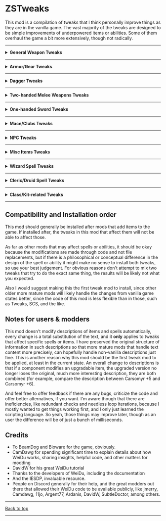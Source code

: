 # ZSTweaks

This mod is a compilation of tweaks that I think personally improve things as they are in the vanilla game. The vast majority of the tweaks are designed to be simple improvements of underpowered items or abilities. Some of them overhaul the game a bit more extensively, though not radically.

---
<details>

<summary><b>General Weapon Tweaks</b></summary>

This section includes non-specific improvements to groups of weapons. It does not update descriptions.

**Component 120:** Make conjured magical weapons add extra attacks (Flame Blade, Ghost Blade, Black Blade of Disaster...)

The problem with these spells is that they promise power, but your little sickly wizard is not a very good fighter at all. I think this promise should be more serious, and therefore, by default, all these weapons grant 2 APR by default.

**Component 1120:** Make some weapon categories incur in backstab penalties for balance

This reduces the backstab multiplier of some weapons who realistically would not be great for backstabs, which also includes pretty broken weapons when used for backstabs, such as the Staff of Ram.

- No penalty: Piercing swords, Ninja-tos, Clubs, and Daggers.
- -1 penalty: Long swords, Scimitars, Katanas.
- -2 penalty: Staves

**Component 1121:** Make Flails and Morningstars always inflict a small amount of piercing damage

Both types of weapon have piercing parts, that's why. The amount of piercing is very small and depends on enchantment level:

- +0, +1 -> 1 point of piercing damage
- 2+, +3 -> 2 points of piercing damage
- +4, +5 -> 3 points of piercing damage
- +6 -> 4 points of piercing damage

**Component 1150:** Make spears do a baseline damage of 1d8, not 1d6

1d6 is a little low for spears in my opinion and it fills the imaginary "gap" of two-handed weapons with damage between staves and two-handed swords and halberds.

**Component 1160:** Make warhammers do a baseline damage 1d5+1, not 1d4+1 (except hammers outside that range)

1d4+1 always felt a little too small and narrow for hammers. This doesn't affect special hammers that have double the damage potential such as Crom Faeyr. It also includes Voidhammer +3, which only inflicts magic damage.

**Component 1350:** Make Wakizashis and Ninja-Tos deal 2d4 instead of 1d8 and have a speed factor of 3

This mostly exists to create a differentiating factor in terms of damage from long swords. I think the inclination is clearly towards "Kara-Turan/eastern blades are higher quality".

Additionally this will make ninja-tos have a speed factor of 3 by default, like short swords and wakizashis, since they are technically short swords.

**Component 1351:** Make Wakizashis a piercing/slashing weapon

This makes wakizashis hit as a slashing weapon if the circumstances favor it. IRL it is really a slashing sword anyway, but I want to preserve the original damage type (which is better than slashing in most situations, especially against enemies that use wearable armor).

**Component 1360:** Make Light Crossbows get 1.5 APR

Just a small bonus to make it more interesting and different compared to heavy crossbows. It's not too far-fetched anyway to think smallers crossbows can be reloaded faster. This will affect crossbows that have an APR bonus already, i.e. 1/2 APR will be added.

**Component 1370:** Make Katanas deal 2d5 instead of 1d10

This mostly exists to create a differentiating factor in terms of damage from long swords. I think the inclination is clearly towards "Kara-Turan/eastern blades are higher quality".

**Component 1400:** Make Bastard Swords deal 1d8+1 by default

I never liked that bastards swords were "between long swords and two-handed swords" but there was no max damage difference between long swords and bastard swords. So now they're damage-wise actually between both.

**Component 1430:** Make Two-handed swords deal 1d9+1 by default, and 2d6 where it applies

This mostly exists for consistency with the bastard sword, such that the minimum damage is equal to it. Two-handed swords that have a 1d12 base damage will instead get 2d6.

**Component 1440:** Make daggers have general extra features to compensate the low damage

There's generally very little reason to use a dagger, because:
- All other melee weapons cause more damage
- Your other weapons will never be stolen
- Using the dagger has no benefits of any sort for being a small weapon.
- The only saving grace they might have is that a few of them have a semi-interesting special effect which likely gets deprecated later.

This is a small change to make daggers slightly more appealing on a general level. They will all have an implied:

- +1 THAC0 bonus
- Speed factor of 0
- +5% Critical chance
- Overwhelming criticals: critical hits do moderately additional damage additively in a second tick of damage.
  - The formula for critical damage added (additively) is: (**MaxWpnDmg** - 1) **+**  2 dice of **MaxWpnDmg**:
  - Dagger **+0** -> 3 + 2d4, i.e. 5-11 dmg
  - Dagger **+1** -> 4 + 2d5, i.e. 6-14 dmg
  - Dagger **+2** -> 5 + 2d6, i.e. 7-17 dmg
  - Dagger **+3** -> 6 + 2d7, i.e. 8-20 dmg
  - Dagger **+4** -> 7 + 2d8, i.e. 9-23 dmg
  - Dagger **+5** -> 8 + 2d9, i.e. 10-26 dmg
  - Dagger **+6** -> 9 + 2d10, i.e. 11-29 dmg

All these bonuses are additive. Note that this component will not update the descriptions of each dagger to reflect this change. Sorry, but I don't know how to code that in WeiDu just yet.

**Component 1450:** Make some rogue weapons have the chance of doing more damage if wielded by pure thieves (Finesse)

This component is an attempt at making pure Thieves more effective with a portion of thief-usable weapons without relying on stats, APR or proficiency points.

Essentially, when wielding a weapon they can use what I call "finesse", which is a concept that I borrowed from NWN, they can deal extra damage per attack randomly (additively), based on the base attack damage of the weapon used (vanilla values). This includes bows, crossbows, clubs, daggers, long swords, scimitars, wakizashis, ninja-tos, katanas, and short swords. It's hacky, as most things not quite supported by the game, but it works. To be more specific:

- **Scimitars, long swords, quarterstaves**: 10% chance per hit to inflict 1d8/6+bonus of slashing/crushing damage.
- **Katanas**: 15% chance per hit to inflict 1d10+bonus of slashing damage.
- **Ninja-tos and wakizashis**: 25% chance per hit to inflict 1d8+bonus of slashing/piercing damage.
- **Short Sword and clubs**: 35% chance per hit to inflict 1d6+bonus of piercing/crushing damage.
- **Bows, slings**: 45% chance per hit to inflict 1d6 and 1d4+bonus missile damage respectively.
- **Darts, Daggers, Crossbows**: 60% chance per hit to inflict 1d3+bonus, 1d4+bonus and 1d8, respectively, of piercing/missible damage.

Note that this component does not account (automatically) for special weaponry which may use a different kind of damage-dealing effect than normal. For example, Voidsword +3 in SoD causes only magic damage and is not part of the damage of the weapon as such, but exists as a separate effect. These have to be added manually (in that example, the extra damage would occur in the same way as the others, but only as magic damage, which is intended). Currently, the following thief-usable items are accounted for:

- Voidsword, Void-arrows, Void-bullets (SoD)
- Fierce Swirl +2 (Lava's Shades of the Sword Coast)
- 1d2 Arrows of Antimagic will be skipped (SoD)
- Broken Spirit Arrow +1 will be skipped(The Calling)


**Component 1530:** Moderate the inexplicably double damage magical throwing daggers do, to not make them the obvious choice all the time to maximize damage

This reduces the number of dice thrown of DAGG11 and DAGG12 to 1 so they are not the only good choice for daggers to maximize damage. And for consistency. Generally speaking I dislike a lot this sort of unbalanced design. DAGG11 specifically, already comformed to this rule in BGEE.

</details>

---

<details>

<summary><b>Armor/Gear Tweaks</b></summary>

This section includes specific armor tweaks, and it updates descriptions accordingly in a destructive way.

**Component 1170:** Make Shadow Dragon Scale behave less like a Black Dragon Scale

It seems like a mistake to me that this armor, made from a creature from the plane of Shadow that doesn't even use acid as a breath weapon grant you acid resistance. Instead of acid resistance, it offers:

- Negative Plane Protection
- Nondetection
- Save vs. Illusion spells +4 bonus
- The usual AC bonuses.

**Component 1171:** Make Silver Dragon Scale also grant 40% cold resistance as you would expect

Silver Dragons wield and are resistant to cold, same as White Dragons. It should grant cold resistance, much like the Fire Dragon Plate does fire.

**Component 1172:** Make Rings of Elemental control more likely to charm the elementals and add missing resistances

This improves the power of the charm by making the save against it -2, instead of +2.

**Component 1173:** Make Ring of Gaxx's improved haste last 2 full rounds, and not 10 seconds

It's pretty strange to limit it to 10 seconds. It's 2 full rounds now.

**Component 1174:** Make Heartwood Ring add 1 spell slot per level, as well as 1 HP/round regen

This makes this ring significantly more useful for an Archdruid, adding 1 extra spell slot of every level, and a slow regeneration effect as the nigh-timeless druidic legend you are.

**Component 1180:** Make Ring of Danger sense protect against backstabs

Self explanatory and ever useful, for any class. Anti-chunking for mages.

**Component 1316:** Make Mercykiller Ring more useful for rogues that like killing

This makes the ring also add a +1 damage bonus, +1 THAC0 bonus, and +5% critical hit chances with all weapons, along with the other bonuses, but only to pure, single-classed Thieves (for balance and to encourage commitment). The ring can also be equipped by rangers, but only the vanilla benefits will apply.

**Component 1317:** Make the basic robes and Archmage robes slightly more remarkable

I do not like that most robes, except the most powerful ones are largely unremarkable. This is the list of changes:

- **Knave's Robe**
  - +2 AC against Slashing and Piercing (was +1 against Piercing)
  - Save vs. Death +1 (vanilla) and Save vs. Breath +1 (new)
  - +50% Poison damage resistance
  - 5% universal Thief skill boost (you're a knave!)
- **Traveler's Robe**
  - +3 AC against missile (was was +1)
  - +15% Missile resistance
  - Save vs. Wand +1 and Save vs. Spell +1 (was Save vs. Breath +1)
  - Movement speed increases by a factor of 4 (you're a traveler, moving from town to town!)
- **Adventurer's Robe**
  - 1 universal AC bonus (the bonus to crushing seems a little weird)
  - Save vs. Petrification +1 (vanilla) and Save vs. Spell +1 (new)
  - +20% Magic damage resistance
  - +10% Elemental damage resistance
- **Elemental resistance robes**: resistance increased to 40%, adds 7% damage bonus in the relevant element and +1 save vs. evocation spells. This also increases the damage resistance of Robe of Red Flames to 50%, and adds the evocation bonus, for consistency (it's a straight upgrade from the Robe of Fire Resistance).
- **Archmage Robes**
  - AC set to 5 (vanilla), and it improves AC by 1 (new)
  - Magic resistance improved by 10%, not 5%
  - Magic damage resistance improved by 25%
  - Casting speed improved by 1
  - Saving throws bonus against Spell at +2, +1 for the rest

**Component 1560:** Make Belt of Skillful Blade also increase piercing damage by 10%

This makes the belt include piercing damage, such that it affect things like daggers, short swords and wakizashis.

**Component 1561:** Make Cloak of the Stars create 30 darts, instead of six

6 darts is really unremarkable for a once-per-day effect. 30 is far more interesting. Perhaps you don't need to sell it immediately anymore!

**Component 1570:** Make Eyes of the Beholder's skills mirror the power of the spells they're based on

This improves the component slightly such that the Domination power is as powerful as the Domination spell, i.e. -2 penalty to Save vs. Spell, and the Paralyze spell is as powerful as Hold Person, i.e. -1 penalty to Save vs. Spell.

**Component 1610:** Make Robe of Invocation also improve all elemental damage by 5% and add a +2 bonus against Invocation

This makes this robe improve Invocation wizards in more ways, similarly to my tweaks to elemental robes, but with milder damage bonuses, since it's a more universal bonus:

- 5% elemental damage bonus
- +2 save vs. Invocation

**Component 1620:** Make Vicross' Thayan Circlet apply Improved Shield of Chaos instead of just Shield of Chaos

This makes the circlet a bit more valuable by making it more effective in controlling Wild Surges. It's a little underwhelming to just have the same bonus as the robe of Hayes.

**Component 1650:** Make mage robes without cloak (like Robe of Vecna) take on the appearance of a robe with cloak

Purely cosmetic tweak. I've never liked the look of robes without cloaks or without hoods.

**Component 1651:** Make Studded Leather of Thorns add some piercing damage too

I mean, they're THORNS; the only difference is that they're FIERY. Instead of only inflicting 1d4 fire damage, they inflict also 1d4 piercing damage, making it an overall more useful defensive armor.

**Component 1652:** Make Grandmaster's Armor's movement bonus not affected by Free Action

This component makes the doubled movement of this armor not be affected by Free Action at all, which to me seems much more fitting, since it's the main (and only) feature of this armor. Ahhh, Free Action, the constant thorn in our sides.

**Componen 1653:** Make Thieves' Hood protect against critical hits and slightly more advantageous for single-classed thieves: +1 THAC0 and Damage

This improves this item in the following ways:

- Both upgraded and non-upgraded version protect now against critical hits, essentially giving Thieves a vanilla item that protects them too against critical hits.
- Single-classed thieves gain +1 THAC0 and Damage (for balance, and to promote specialization)

**Component 1654:** Make Star-Strewn Boots slightly better and favor Inquisitors too (SoD)

This makes these boots improve Magic Resistance by 10% for everyone (from 7%) and Inquisitors and Wizard Slayers by 18%. Inquisitors are added because they fall fairly well in the anti-wizard theme.

**Component 1655:** Make Crown of Lies more consequential when used

-30 lore is generally not very important, since it's not used for any game interaction, just for identifying objects, which is ordinarily a mundane and inconsequential task. Therefore now it reduces lore by -15 BUT it also decreases Wisdom by 2, which would affect Cleric/Mages more, since they rely on Wisdom for spell slots in vanilla.

**Component 1656:** Make Helmet of Dumathoin very slightly more powerful

This improves the damage resistance it grants to 5%. The reason for this lies in the fact that the game only uses integers for most calculations, including damage. This means that the vanilla 3% damage reduction, for classes that have no other sources to reduce damage, would have to be hit with a physical attack of at least 34 damage to reduce the damage by 1, which is the minimum amount, which oftentimes means you're dealing with an enemy that is about to chunk/delete you anyway.

5% would reduce the threshold before the reduction to 20 points of received damage. It's still mild and shouldn't unbalance anything. For Barbarians, Cleric, Paladins, and Dwarven defenders, it will provide a juicier bonus, since they all have ways to add physical damage reduction.

**Component 1657:** Make The Visage add the capacity to cast Aura of Despair once per day and improve powers slightly

This improves this mask's powers in the following ways:

- Breathe Acid now causes 8d6 acid damage, not 6d6
- May cast also Aura of Despair as a blackguard of the same level once per day, which is fitting considering the description itself talks about how looking into the mask causes feelings of dread.

**Component 1658:** Make Dragon Helm add protection against acid too, as well as +2 saves against Breath

Self explanatory. As for the reasoning, because it felt odd leaving acid breath out of it. Saves vs. Breath, because well, dragon breath.

It also tweaks the description slightly, because oddly enough it talks about having red, white and green scales. I was expecting red, white, and **blue**, since blue dragons are the ones who produce electricity, and green dragons exhale poisonous gas. Now it mentions having red, white, black (dragons with acid breath), and blue scales.

**Component 1659:** Make Helm of the Rock a bit more protective and commanding

This makes both versions of the helm a truly universal non-physical damage protector by adding a 25% resistance to magic damage.
Additionally, the upgraded version gets the following:

- +7% physical damage reduction
- +1 Charisma
- Aura of Command is no longer single-target, it spreads upon impact, similarly to Hold Person, but in a bigger area.

</details>

---

<details>

<summary><b>Dagger Tweaks</b></summary>

**Component 1000:** Make throwing poisoned daggers slightly more likely to poison enemies

This component makes these items get a -2 penalty to Save vs. Death which makes them more useful, and compensates for their rarity.

**Component 1130:** Make Bone Blade dagger more special and not just a plain +4 dagger

Plain enchanted weapons are boring, and the higher the enchantment level, the more egregious that is, as far as I'm concerned.

Instead of simply giving the usual +4 weapon bonuses:

- Being made partially from the tooth of a black dragon, it causes an extra 1d4 acid damage on hit and increases Acid Resistance by 40%.
- Being tempered in the blood of the duergar smith, every hit causes +5 extra damage against all elves, including drow, and the inhabitants native to the Underdark: beholders, mind flayers, kuo-toa, hook horrors, duergar, driders and umberhulks.

**Component 1140:** Make Dagger of the Star slightly more powerful.

- Dagger of the Star +4 becomes +5, and the chance of invisibility increases to 10%.
- Dagger of the Star +5 becomes one of the few privileged +6 weapons.
- Star Bolt: Increased the chance to trigger elemental effects to 15%, the difference being, you have equal chances of triggering fire damage, electrical damage, or both.  (5% times 3)

**Component 1490:** Make Neb's Nasty Cutter have an unlimited amount of poison

The dagger will always cause 20 poison damage over 10 seconds if a Save vs. Death is failed, and never deplete.

**Component 1630:** Make The Jade's Fang slightly more powerful and improve the lifesteal effect

This component improves the dagger such that the lifesteal component is potentially better, which is identical to component 1470. Additionally, there is a 15% chance the stun happens as well, but only if a Save vs. Spell is failed. All the effects now bypass Magic Resistance, like the Stupifier in BGEE and Adjatha the Drinker (which is probably an oversight in this case).

**Component 1660:** Make Heart of the Golem +2 get a couple more magic-based features, inspired by the description

This makes the dagger, which is made from arcane metals from a golem, imbued with something more magically golem-like:

- Improves Magic Resistance by 10% when held
- 50% chance of inflicting 1d4 magic damage, no save

**Component 1670:** Make Werebane +1 a bit more effective towards Lycanthropes

Werebane's description is a little misleading. It doesn't cause +4 damage against Lycanthropes. The 1d4+1 base damage of the weapon doesn't become 1d4+5. This type of confusing description is common to all weapons that do extra damage to specific creatures. Instead, it causes 1d4+1 and if the target is a Lycanthrope, another tick of 3 piercing damage is inflicted. This improves this extra additive tick of damage so it inflicts 6 instead.

**Component 1680:** Make Stiletto of Demarchess +2 very slightly more powerful and bleed every hit

This component makes the weapon try to stun the victim with a probability of 25% instead of 20%. Inspired by the sadistic story behind the weapon, it also causes bleeding every hit, similar to Gnasher, inflicting 2 extra piercing damage, as well as 2 more per round for 3 rounds.

**Component 1681:** Make Elements' Fury +2 slightly more powerful

This component makes this dagger a bit more powerful in the following ways:

- Damage dice number against elementals improved by 1: 2d4
- Elemental resistance improved by 10% while holding it.
- Random elemental damage improved to 2

**Component 1682:** Make Acid-Etched Dagger +2 generally more powerful and act as +3

This component makes this weapon one of the few +3 weapons in the expansion, acting in every way as a +3 weapon, as well as:

- Hits with dagger also deal 1d3 acid damage (improved from 1).
- 20% chance of causing 1d3 acid damage per round for 3 rounds (improved from 1, 15% chance), as well as adding an AC penalty of 2 for 3 rounds

</details>

---

<details>

<summary><b>Two-handed Melee Weapons Tweaks</b></summary>

**Component 1200:** Make Ixil's Spike allow Haste and Improved Haste

I think everyone agrees that this type of restriction makes the weapons immediately less appealing.

**Component 1201:** Make Lilarcor +3 have a chance of causing confusion on hit

It seems appropriate that the talking sword containing the blood-lusting, raving, screaming, lunatic can cause confusion on hit. Now it has a 25% chance that the victim is confused for 1 round if Save vs. Spell is failed.

**Component 1202:** Make Warblade +4 slightly more unique, and more potent when wielded by barbarians

Since this was blessed by northern barbarian gods, the sword now causes 1d4 cold damage on contact, but makes the sword damage actually 1d12+2 (keep reading, don't worry). Additionally, barbarians wielding this sword will receive a 5% physical resistance and the sword's bonus damage is increased by 3 (1d12+5). Lastly, it will be renamed to "Barbarian Warblade +4", just because.

**Component 1280:** Make Carsomyr affect any kind of evil and not just Chaotic Evil

Self explanatory. Not that it needs to be more powerful, but it feels wrong to not be especially effective against non-chaotic evil (but yes, I understand it's because it's the opposite of a paladin's alignment).

**Component 1290:** Make Carsomyr's Dispel Magic force a Saving throw vs Spell

The dispel on hit thing is pretty cheesy so, yeah. That. No penalty with +5, -2 with +6 version

**Component 1300:** Make Silver Sword act as a +4 weapon to determine what it can hit to extend usability

The vorpal quality is very powerful, but it would be nice if the sword could work for more powerful enemies.

**Component 1318:** Make Flame of the North +2 affect all evil, not just chaotic evil

Self explanatory

**Comoponent 1322:** Make Flame of the North inflict +2 fire damage against trolls

The backstory of the sword heavily implies it was involved in the slaughter of many trolls. Therefore, the sword can completely destroy trolls on hit by causing +2 fire damage on hit to trolls only.

**Component 1390:** Make Staff of the Magi force a saving throw to dispel effects on hits

The dispel on hit thing is pretty cheesy so, yeah. That. Save vs. Spell at -2

**Component 1410:** Make Ir'revrykal Dispel Magic effect not depend on probabilities, but allow a saving throw.

This essentially is the same tweak to Carsomyr, except the chance of dispelling is also 100%. The saving throw vs spell has no penalty.

**Component 1420:** Make Ir'revrykal base damage equal to Carsomyr

This makes the weapon have 1d12 base damage much like Carsomyr, tightening the resemblance between both swords.

**Component 1460:** Make Spear of Withering able to poison on contact if save is failed

I feel like this spear should be more withery, especially considering it's a +4 weapon! This makes the spear able to inflict 12 extra poison over one round if a Save vs. Death at -2 is failed.

**Component 1540:** Make Wave +4 slightly more powerful

This component improves Wave +4 by making it always deal 3 points of cold damage per hit. Giants take 9 cold damage instead, since it was made to fight fire giants. This may make it a fine choice for a weapon for a big portion of ToB.

**Component 1590:** Make Blackmist more powerfully blinding and make you immune to blindness

This makes Blackmist's blindness power be more likely to be effective, by adding a -2 Save penalty. Additionally, you're immune to blindness while wielding it.

**Component 1591:** Make Soul Reaver slightly more balanced

Soul Reaver is fairly unbalanced, particularly because it reduces THAC0 by 2 cumulatively for 2 full minutes and it's fairly easy to make any enemy to not be able to hit anything at all. This tweak reduces this duration to 5 rounds, and requires a Save vs. Spell at -4 to resist.

**Component 1592:** Make Soul Reaver deal 1d12 damage

The sword looks like it's fairly massive. You may disagree, but that's how it comes across to me. So this will match the dice size of other blades like Carsomyr and Warblade: 1d12 (or 2d6 if the two-handed general tweak was installed).

**Component 1593:** Make Sword of Ruin +2 slightly more powerful

This makes the extra critical damage of the weapon a bit more substantial, 2d5+2 (from 2d4).

**Component 1594:** Make Cleric's staff more unique and actually benefit clerics

I don't like that it's "just" casually called "cleric's" staff. Therefore, it gains a few perks:

- 1 AC
- +1 spell slot of level 3, 4, and 5 (clerics only)
- +1 turn undead and casting level (clerics only)
- May cast Mass Cure (at minimum level, 1d8+9 healing) twice per day

</details>

---

<details>

<summary><b>One-handed Sword Tweaks</b></summary>

**Component 1125:** Make Ninjato of the Scarlet Brothehood +3 available for other classes and alignments

This makes this sword usable by non-monks of any alignment. Monks are not really implemented to take too much advantage of weapons anyway (in vanilla game).

**Component 1126:** Make Blackrazor able to hit targets immune to +3

This allows this sword to be usable in more cases. Since it's extremely powerful, no other changes are added.

**Component 1127:** Make Peridan more powerful against dragons and less misleading in the description

The description of Peridan is slightly misleading because it states that it does "double damage to dragons". You may think that every time you do damage to a dragon with it, you deal the same damage again, or perhaps you think the damage value of every attack is always double of what it would be against other enemies. Uhh, not quite.

In reality, the sword deals 1d8+2 against enemies, and 1d8+2 again in a second tick of damage if the enemy is a dragon. So now the description is a bit more explicit about what it does and:

- Regeneration improved to 1 HP per 3 rounds
- Adds 15% resistance to all elements (i.e. the damage type of most dragons)
- THAC0 against dragons is now +6, +2 for others
- +2 AC and saving throws against Dragons (essentially like a "Protection from Dragons" spell)
- Extra damage to dragons: every hit causes additionally 2d8+2 (bear in mind this is not affected by Strength or any other damage modifiers except any effect that increases slashing damage universally)
- Detect Invisibility can be cast three times, not once per day

**Component 1210:** Make The Equalizer slightly more powerful

Honestly, it kinda feels like it's immediately not useful by the time you get it. The description is also slightly misleading because it looks like it will deal, for example, 1d8+6 against some alignments, in the same way that a Longsword +6 would, but it's not like that. It actually just inflicts 1d8 (like a normal non-magical sword) and then additively includes the damage which is generally much less powerful. Therefore:

- The sword now has an enchantment of 5 for the purposes of what it can hit.
- The sword acts as a 1d8+3 in all respects as baseline.

The rest functions exactly the same: no bonus against True Neutral, +1 THAC0 +2 damage against LN/CN, +2 THAC0 +4 damage against NG/NE, and +3 THAC0 +6 damage against LG/CG/LE/CE.

**Component 1220:** Make Ras, the Dancing Blade last for 1 turn, instead of 4 rounds

This makes it useful for far longer, and more like Sword of Mordenkainen.

**Component 1230:** Make Short Sword of Mask +5 slightly more powerful

Makes the chance-based Level drain take 2 levels instead of just one and the Entangle effect 5% more likely to trigger (20%).

**Component 1240:** Make Purifier's damage bonus affect all evil, not just Chaotic Evil

Just as the title says. It's kinda funny considering the description of the weapon mentions Pit Fiends, which are Lawful Evil.

**Component 1241:** Make Purifier's Dispel Magic level 30, like Staff of the Magi and Carsomyr

This makes the dispel magic effect equal to those in the Staff of the Magi and Carsomyr.

**Component 1250:** Make Yamato's passive abilities more substantial

The effect is pretty underwhelming for a +4 weapon. Since it's advertised as a defender weapon, the following is added:

AC bonus improved to 3 (instead of 1) plus 1 against slashing, piercing, and missile weapons. 5% universal damage resistance & magic resistance.

**Component 1260:** Make Usuno's Blade slightly more electrically powerful

The effect is pretty underwhelming for a +4 weapon. Now:

- Chance of doing 2d10 electrical damage increased to 15%, and is now 5d4+1, with a Save vs. Spell at -2 for half.
- Every hit does 1d3 electrical damage with no save.
- Increases electrical damage resistance by 40%

**Component 1270:** Make Spectral Brand last for 1 turn, instead of 4 rounds

This makes it useful for far longer, and more like Sword of Mordenkainen.

**Component 1315:** Make Dak'kon's Zerth Blade behave as a +3 weapon

This makes the katana +3, for consistency with the power level of other WA-weapons.

**Component 1319:** Make Holy Sword of Tyr +3 affect all evil, not just chaotic evil

Self explanatory. I also removed the weird preamble that includes the first sentence of the general description of long swords. Seems lazy, and perhaps a mistake.

**Component 1341:** Make Hindo's Doom a +4 and +5 weapon

This simply allows the game to grant you a +4 and +5 katana, essentially. This is okay, because you get this in ToB, and that enchantment level is fine then.

**Component 1470:** Make Adjatha the Drinker thirstier

This component will make the healing per it based on probabilities, such that there is a 50% change it will heal by 1, 20% it will heal by 2, 15% it heals by 3, 10% it heals by 4, and 5% it heals by 5.

**Component 1550** Make Drizzt's weapons slightly more worth stealing in BG2

By the time you get this weapon in BG2, it's generally underwhelming and you have better weapons already. This improves his weapon in a few ways, trying to not to stray too much from the lore:

- Both: act as a +5 weapon for the purposes of what they can hit and in terms of THAC0
- Icingdeath: it's a "frost" weapon, and as such, it also inflicts 1d3 cold damage per hit, +5 against creatures immune to fire (fire elementals, fire salamanders, fire giants...). It's also considered a silver weapon.
- Twinkle: it has a defensive theme, therefore: added +2 AC bonus against slashing, piercing and missile, +1 Save vs. Spell, +8% physical damage resistance

**Component 1580:** Make Hawksight +2 improve your senses, reflexes, and accuracy more keenly

This component takes the description more seriously, and hence, other than giving +1 Dexterity it also:

- Has +4 THAC0 bonus instead of +2
- Universal +1 Saving Throw bonus
- +1/2 APR

**Component 1581:** Make Hawksight's description unique and add a minor power to it

This component requires the previous one, and it adds a description worth-reading (YMMV). I really dislike items with unique names, but with no interesting description or brief backstory. It seems lazy and uninteresting to add a named item without any background. Additionally, it adds a minor power to it, based on this brief backstory. See ZSTweaks/unique_descriptions.md for details.

**Component 1582:** Make Vexation +2 more powerful

I've always liked this sword conceptually and it's introduced into the game in a very cool way. This makes this short sword another +3 weapon, and additionally improved in the following ways:

- Critical hits inflict 2d4 extra piercing damage
- Bleeding per hit improved to 1d2 from 1

Note that this will make the encounter relatively more difficult, obviously. Protect your mages, Neera will likely be targeted. And promptly chunked.

</details>

---

<details>

<summary><b>Mace/Clubs Tweaks</b></summary>

**Component 1310:** Make Defender of Eastheaven damage reduction a little more moderate

The bonuses of this weapon are very significant, and an infamous toolset for powergaming, and no-reload runs. I reduced the resistances to 10%.

**Component 1311:** Make Krotan's Skullcrusher +2 slightly less generic

Yet another enchanted, unique weapon without any special trait of any kind. It now posesses the same bonus as Skullcrusher (in vanilla game), which is a +2 damage bonus to humanoids

**Component 1312:** Make Skullcrusher +3 slightly more crushy

This component improves the extra damage against humanoids to +4.

**Component 1313:** Make Gnasher +2 slightly more painful

This component makes the "pain" that the description talks about manifest as a non-stackable 2-round weakness: -2 AC, -2 THAC0, -2 Dmg

**Component 1314:** Make Jerrod's Mace +2 behave as a +3 weapon

This makes the mace +3 for consistency with the power level of other WA-weapons. It also improves the damage and thac0 bonuses against fiends by 1.

**Component 1320:** Make Flail of Ages + 5 allow Haste and Improved Haste

I think everyone agrees that this type of restriction makes the weapons immediately less appealing.

**Component 1321:** Make Bone Club +2, +3 against undead's effect reflect the description better and improve it slightly

This makes the club slightly more powerful (+3 in all respects), is more shamanic, and more damaging to undead: acts as +5 against them, with THAC0 bonus of +5 against undead, undead take +4 damage, and spectral undead take +8

---

## Ranged Weapon Tweaks

**Component 1010:** Make Asp's Nest darts much more likely to poison, to compensate for the rarity and cost

This makes those very expensive darts much more likely to affect characters, which is a fair compensation for their rarity and huge monetary cost: Save vs. Death at -4

**Component 1330:** Make Darkfire Bow slightly more remarkable

Makes the elemental resistances against fire and frost increase to 15%, 30% at +5. Additionally, the +4 version makes all arrows deal extra 1 cold and fire damage (2 at +5).

**Component 1340:** Make Taralash slightly more remarkable

The +5 version literally just increases the THAC0 bonus by 1. That's a bit too boring for a +5 weapon. I'm not saying these changes are much better -- but slighty better? Absolutely!

- Makes movement bonus increase to 5.
- Adds a damage bonus of 1 like a regular composite bow
- Animals and other kind of unintelligent beasts, magical or not, take +2 and +5 damage (+4 and +5 version respectively)

**Component 1342:** Make Protector of the Dryads deal +2 damage to orcs, ogres, bugbears, gnolls, and goblinoids

Inspired by the description, it deals +2 damage to orcs... as well as some groups of similar monsters that would band together to spread evil on the Sword Coast.

**Component 1343:** Make Mana bow more magical and more deadly against arcane casters

This follows the theme of the description, which is an anti-wizard theme, and thus the following changes were added:

- Magic damage resistance: 33% (from 20%)
- Magic Resistance: 5%
- Arrows force a Save vs. Spell at -2 or the target suffers 1d4+1 magic damage and get a 10% wizard casting failure for 4 rounds

</details>

---

<details>

<summary><b>NPC Tweaks</b></summary>

**Component 1380:** Make Chaos and Entropy grant 1/2 APR each and improve them slightly.

My first move whenever I used Haer'Dalis was to give him swords that granted him extra attacks. These are his personal swords, so it feels wrong to not use them. This makes it more appealing to use, now he will have 3 APR when dual wielding by default.

Additionally, it makes Entropy cause 6 poison damage, on a Save vs. Death at -1 instead of 3 with a save without penalties or bonuses, and it makes Chaos reduce the struck opponent's Save vs. Death by 1 for 2 rounds. They both gain a speed factor of 0 and can hit targets immune to +2 weapons, like balors.

**Component 1480:** Make Yoshimo's Katana slightly more unique and powerful

This components keeps to the idea that it is only lightly enchanted, but it also offers a few advantages to Yoshimo:
- Speed factor reduced to 1 from 3
- THAC0 bonus increased to 3.
- Sets proficiencies to katanas to 2, unless it's higher.
- +10% critical hit chance

**Component 1500:** Make Mazzy's weapons slightly more powerful

Come on, Arvoreen! Be more generous to your most faithful holy warrior.

- Bow of Arvoreen grants extra 1/2 APR to Mazzy, +3 THAC0, and +1 damage
- Sword of Arvoreen grants extra 1/2 APR to Mazzy, +4 THAC0, and becomes in most respects a +3 weapon, except it can hurt enemies immune to +3 weapons.

**Component 1510:** Make Delryn's family shield become a +2 shield

Just a simple buff to make the shield a good option for longer.

**Component 1520:** Make Hallowed Redeemer able to hit enemies immune to +2 weapons

This extends the usability of the weapon, despite the lower damage, if the constant shield the weapon grants is desired.

**Component 1640:** Make Abyssal Blades more powerful (Dorn's Quest)

This improves the blades such that they have an enchantment of 5, and thus their usability is extended until the end of game, if so desired.

Additionally, the versions that have one fiend in them deal +1 fire damage compared to baseline. The version that has two deals +2.

**Component 1641:** Make the item creation abilities of vanilla NPCs slightly better

This makes these skills generate more items. Jan Jansen will create 10 Bruiser Mates. Eldoth will create 15 poisoned arrows. Additionally, his poisoned arrows will deal 20 poison damage over 40 seconds, instead of 13, and Jan's bolts will deal 1d3+1 damage, instead of 1d2+1.

</details>

---

<details>

<summary><b>Misc Items Tweaks</b></summary>

**Component 1190:** Make Rod of Lordly Might usable by any class and more powerful

The rod is conceptually quite interesting, but generally underperforming.

- **Mace +2** is renamed to Mace of Lordly Might +3, becomes a +3 weapon, and the save against panic is now at +2, not +5, and the panic is now a 1-round Slow effect.
- **Flaming Long Sword +1** is renamed to Flaming Sword of Lordly Might +3, becomes a +3 weapon, causes 1d4 fire damage per hit, and the paralyze effect Save becomes +2 and not +5, but the Hold effect only lasts one round. Additionally, it makes it look like an actual flaming sword when held.
- **Spear +3** is renamed to Spear of Lordly Might +3, and it no longer has a Save vs. Spell bonus of +6 to cause 2d4 magic damage, now it has no bonus or penalty and causes 3d4 magic damage when save is failed.

**Component 1600:** Make CHARNAME's Tankard heal as much as a Potion of Extra Healing (Neera's quest)

This makes this item significantly more valuable. 3x potions of that sort per day.

**Component 1601:** Make potions and food universally incapable of stacking with themselves

This prevents cheeesy stacking of things like Fire Resistance, Saving Throws (Potion of Invulnerability), etc. Applies to food items such as apples from Lunia, and goodberries.

</details>

---

<details>

<summary><b>Wizard Spell Tweaks</b></summary>

**Component 150:** Make Disintegrate behave more like a modified Harm spell, similar to how it behaves in NWN2 **(NOT IMPLEMENTED YET)**

This component makes disintegrate behave like it does in NWN2, which causes 150 points of magic damage if successful, to differentiate it from the Flesh to Stone spell.

**Component 160:** Make Black Blade of Disaster unsuitable for backstabs

This exists simply to destroy any temptation to use these as cheesy ways to get insane numbers with backstabs that would instakill most things with HP and normal damage resistances in one hit. So now they should not be able to trigger backstabs.

**Component 163:** Make Iron Golem weapon unsuitable for backstabs

Same as previous component.

**Component 161:** Make Phantom Blade scale in duration up to level 20, instead of to level 18

Might be a bug present in various spells. See Glyph of Warding component.

**Component 170:** Make Wail of the Banshee inflict some magical damage and deafness on a successful save

This exists because I personally dislike using spells, especially high level spells, which are powerful but unpredictable, so that there is a benefit to using them regardless. Therefore, on a successful save, it will cause 3d6 magic damage and cause deafness for 2 rounds.

**Component 180:** Make Meteor Swarm more likely to do more damage, and bypass magic resistance like Fire Storm

The problem with Meter Swarm is that the likelihood of doing very low damage is quite high, which is pretty bad for level 9 spell. To make it worse, it doesn't bypass Magic Resistance either. Now it will instead do it like Fire Storm, causing 2d10 + 1 point/level (i.e  22-40 fire damage per round, instead of 4-40 damage per round) and no Magic Resistance will apply.

**Component 200:** Make Sleep work for level >=5 enemies with a save bonus **(NOT IMPLEMENTED YET)**

This tackles another one of my pet peeve, which is spell deprecation. Now sleep will also work for enemies of more than 4 HD, but they save against it with a Save vs. Death at +3 (it's -3 for HD less than 5).

**Component 210:** Make Horror an Enchantment spell

This mod simply changes the school to Enchantment, which is probably more accurate for a mind-altering spell.

**Component 220:** Make Ice Storm do 1d8 more damage per round

I think the damage is a little low for a 4 round static effect (2-16 damage per round). Now the damage will be 3d8 (3-24 per round).

**Component 370:** Make Ray of Enfeeblement a Necromancy spell

It probably makes more sense to make this spell a Necromancy spell like in NWN and NWN2.

**Component 380:** Make Contagion cause 4 points of Strength and Dexterity damage

2 points of damage for STR, DEX and CHA is underwhelming, and CHA reduction is irrelevant unless using particular mods. Now it reduces 4 STR and DEX, which should be a little more meaningful and more worth the level 4 slot.

**Component 390:** Make Death Fog inflict 4d4 acid damage per round instead of flat 8 damage

Improves the usability of Death Fog as a "general purpose" damage dealer, instead of just a stationary lingering anti-summon spell. The options for acid spells are very lacking in the game anyway. So instead of 8 acid damage per round now it will be between 4 to 16 per round with no save.

**Component 400:** Make Energy Drain drain 6 levels instead of 2

2 levels of drain is unremarkable and a waste of a spell slot, particularly when the likely enemies to fight by the time you get this spell are fairly high level.

**Component 405** Make Maze bypass Magic Resistance, like Imprisonment

I think this makes this spell quite more useful, although perhaps it's too powerful like that if used against some enemies. I like this tweak, but I'll use the spell judiciously (perhaps not mazing dragons, for example).

**Component 407** Make BGEE's Imp have 12 HP like the other familiars

This allows you to be Lawful Evil and enjoy the same amount of HP bonus as other alignments. This is standardized in BG2EE. I see no reason there should be a bias against the familiar Imp in BGEE.

**Component 410:** Make Horrid Wilting actually be more effective against plants and Water Elementals

This makes the spell mirror the behavior in 5E/BG3, where plant and water-based creatures take always maximum damage with a Save vs. Spell at -2 (this penalty is completely missing in vanilla), halved on a save. Additionally, enemies that are not damaged by draining moisture are unaffected (undead and golems). For example, at level 20, it inflicts 20d8 (i.e. 20-160 or half damage) to normal enemies and 160 to plant creatures, myconids and water elementals, unless they save, in which case they would take 80 damage.

**Component 430:** Make Grease bypass Magic Resistance and apply a Fire Resistance debuff to affected characters, and reduce movement speed regardless, as per the description

A very cool part other games using the Grease spell is that it actually primes the area for extra fire damage. This component emulates that behavior, and also makes a part of the speed reduction unavoidable. Failing the save will simply increase very significantly the slowdown.

**Component 440:** Make Comet bypass magic resistance and apply a mix of cold, fire and crushing damage

As others have noted this spell is generally just less powerful than Dragon Breath (the latter also is not affected by Magic Resistance). This is an attempt at making it more unique. As for the rationale, comets are cold and icy, hence the cold damage, but burn when in a collision path, hence the fire damage, and are big rocks, hence the crushing damage. The breakdown of damage is: 2d10+10 cold, 2d10+10 fire, 3d10+10 crushing.

**Component 441:** Make Tenser's Transformation grant a THAC0 of 0 at max level

Makes this spell achieve a THAC0 of 0 at max level, since the description clearly states "fighter of the same level".

**Component 442:** Make Tenser's Transformation give extra APR like a Fighter at the appropriate levels

This components further tightens the gap between the wizard and the fighter they want to emulate, and are granted 1/2 APR at levels 7 and 13.

**Component 443:** Make Symbol of Death work with Save bonus if above the 60 HP threshold

This spell is useless if the health of the enemy, which ordinarily you cannot know, is above that threshold, so it's fairly wasteful to use the spell unless the enemy is Near Death or the enemies are very weak anyway and easy to kill. As such, now the spell works for HP above 60, but with a bonus of +6 giving it at least some (small) chance of working at all times.

**Component 444:** Make Flesh to Stone use Petrification saves

This makes this spell force a save vs. petrification instead of spell. I think Flesh to Stone and Disintegrate are way too similar functionally, and it's almost always a better idea to use Flesh to Stone over Disintegrate (they're both even boosted equally if cast by a Transmuter). This affects the version that beholders use.

</details>

---

<details>

<summary><b>Cleric/Druid Spell Tweaks</b></summary>

**Component 100:** Make Glyph of Warding do damage on a failed save and extend damage up to level 20, and not 18

Generally speaking I do not believe in damaging spells that can be avoided completely with Saving Throws, at least in this game, because for the most part, they constitute, sooner or later as a waste of a spell slot.
Therefore, it will always cause half damage. Additionally, it extends the headers up to level 20, such that the damage grows up to 20d4 instead of 18d4.

**Component 101:** Make Flame Blade do 4 more points of Fire Damage to undead and act as a +2 weapon against them

This is essentially how it works in IWDEE, except the +2 enchantment bonus, which is an addition to make it an effective tool against undead. This also fixes the inaccurate description in IWDEE (it's +4 fire damage, not +2). Note that this will mark the weapon as magical due to technical reasons, which will make the weapon not effective to something that is protected against magical weapons but not normal ones.

**Component 102:** Make BG's version of Flame Blade scale duration-wise like in IWDEE

There's no reason this weapon should be more limited duration-wise. Now it follows the usual convention.

**Component 110:** Make Bless last longer

I don't think 36 seconds with a very long casting makes this spell desirable in most situations. Therefore, now the duration is 36 seconds plus 1 round per 2 levels up to level 19.

**Component 130:** Standardize Hold Person's saving throw penalties

This component equalizes the saving throw penalty in the cleric version of Hold Person so it has the same as the wizard one, which is -1.

**Component 140:** Standardize Finger of Death magical damage on a successful save

This component matches the magic damage inflicted by the wizard version of Finger of Death so it's as powerful as the priest version.

**Component 145:** Make Luck last for 1 turn to make it more usable

The bonus that Luck provides really doesn't justify such a short duration. Now it lasts 1 turn instead of 3 rounds (i.e. 18 seconds).

**Component 147:** Make Luck also add 5% critical hit chances, 2 AC, 5% more to thieving

This component makes Luck more generally useful by adding also a 5% critical hit chance boost, 10% total bonus thief skill bonus, as well as 2 AC. The rest is unchanged.

**Component 190:** Make Holy Power achieve a THAC0 of 0

Makes this spell achieve a THAC0 of 0 at max level, since the description clearly states "fighter of the same level".

**Component 230:** Make Cloak of Fear work as a temporary aura of fear, like in IWDEE

For the most part I don't think this spell is worth memorizing. Now instead of being a one-off horror effect, it creates an "aura" that triggers once per round for 3 rounds, with the same specifications as the original spell.

This uses the same filename and the same effect that in IWDEE, and attempts to patch known spells that remove fear effects. Might need to be updated if new ways to remove fear are introduced.

**Component 240:** Make Goodberries generate six berries, each healing 2d4 instead of 1 point of damage, and granting very slow regeneration for 8 hours

Conceptually I think it's a cool spell for druids and rangers, and it might be a teensy bit useful perhaps for the beginning of BGEE, but generally not useful after that. Now it will heal 2d4 immediately and add a regeneration of 1 HP per turn for 20 turns. Now it also generates six berries because I like the idea of having enough to give one to every party member.

Additionally it allows stacks of 12 berries.

**Component 250:** Make Earthquake party friendly

Earthquake is generally very inconvenient to be cast at any point because of how it affects your whole party. This disables that behavior.

**Component 350:** Make Earthquake not shake the screen

In case you don't enjoy feeling like casting it might give you a tiny seizure.

**Component 260:** Make Negative Plane Protection's duration increase somewhat as you level up

It only lasts 30 seconds, which might be insufficient for fights with vampires. Since it's a very powerful effect, the increases in duration are moderate, one round per 2 levels after level 7 up to 66 seconds at level 19.

**Component 270:** Make Entangle's saving throws improve slightly at higher levels so it remains relevant for druids

Entangle saves are quite generous and as such very difficult to pull off at higher levels. It's such a "druidy" ability to have, that it feels wrong to leave druids without them because it's no longer useful.

Therefore, it starts with now a +2 bonus (from +3), which improves to +1 at level 5, 0 at level 10, -1 at level 15, and -2 at level 20.

**Component 280:** Make Poison (cleric spell) do half damage on a failed save (without poisoning them)

See component 100 for reasoning.

**Component 290:** Make Holy Power give extra APR like a Fighter at the appropriate levels

This components further tightens the gap between the cleric and the fighter they want to emulate, and are granted 1/2 APR at levels 7 and 13.

**Component 300:** Make Iron Skins cast as fast a Stoneskin

Just as it sounds, it allows druids to do that, like wizards, so they're protected as quickly as wizards do, and reduces the need to use them only in pre-fight buffing rituals.

**Component 310:** Make Fire Seeds create more seeds that do slightly more damage, with an enchantment of 2

Too little seeds and too little damage. From 4 seeds that do 2d8 to 10 that do 3d8+5. The original is way too unremarkable for a level 6 spell. Additionally, the description will mention the fact that they are thrown with a +2 THAC0 bonus. Additionally, the seeds no longer bypass most physical protections due to an enchantment level of +6, so now it will be considered +2.

**Component 320:** Make Nature's Beauty a bit more likely to kill humanoid enemies outright

Nature's beauty is the druidic Wail of the Banshee (only for humanoids anyway), but it is fairly unlikely to kill (especially considering druids cannot have a Necromancy bonus to spells -- without save editing or special kits that is). Save bonus is now +1 instead of +3.

**Component 330:** Make Cleric's level 7 version of confusion act like Chaos (-4 saving throw penalty)

It was always a fairly odd choice of level 7 spell. Some mods resolve this by moving it to lower levels. This is another way of resolving it. It will behave like Chaos, having a Save penalty of -4 instead of -2.

**Component 340:** Make Symbol of Death work with Save bonus if above the 60 HP threshold

This spell is useless if the health of the enemy, which ordinarily you cannot know, is above that threshold, so it's fairly wasteful to use the spell unless the enemy is Near Death or the enemies are very weak anyway and easy to kill. As such, now the spell works for HP above 60, but with a bonus of +6 giving it at least some (small) chance of working at all times.

**Component 420** Make Armor of Faith also add a +2 AC bonus to make it useful at low levels

At the beginning of BGEE this spell is largely unremarkable and provides no protection of note to the cleric, now it will at least provide a minor AC bonus by default, which makes this spell the only one in vanilla BG that improves the AC of the cleric other than Defensive Harmony (IIRC).

**Component 450:** Make single-target healing spells other than Heal worth using

Healing spells are infamously bad in BG/BG2, they heal too little for such a slow cast, and they don't improve with level. With this tweak:

- Cure Light Wounds: Heals 8 points plus 1 more point per level, up to 12.
- Cure Moderate Wounds: Heals 13 points plus 2 points the first 2 levels, and 1 point on next 2, up to 19 (requires IWDEE's spell present)
- Cure Medium Wounds: Heals 20 points plus 2 more point per level, up to 28.
- Cure Serious Wounds: Heals 30 points plus 3 more point in the next two levels, 2 on the next two, up to 40.
- Cure Critical Wounds: Heals 42 points plus 3 more point per level, up to 54.

**Component 460:** Make Mass Heal faster to cast and heal a bit more

This improves the power of this spell as a combat spell by improving the casting speed to 2 (from 5), and it improves the healing slightly from 1d8 + 1/level (max of 21-28) to 4d3 + 1/level (24-32).

</details>

---

<details>

<summary><b>Class/Kit-related Tweaks</b></summary>

**Component 2100:** Make Sun Soul Ray from Sun Soul Monks damage improve slightly and do more damage to undead

The maximum damage will grow to 6d8 at level 12, and 6 damage to undead, which is a very small bonus that doesn't scale. Now this bonus increases by 2 points every time the power is upgraded.

**Component 2110:** Make Sun Soulbeam do more damage to undead: 12d6 instead of just 3 more damage than baseline.

The difference between non-undead and undead in the original is 9d6 vs. 9d6+3. It's really not a meaningful difference. Therefore, the damage to undead will now be 12d6, i.e. up to 72 damage instead of 57, which I think is okay for a once-per-day ability anyway.

**Component 360:** Make Etheral Retribution do more damage per round: 6d6 per round instead of 3d8

Three rounds of 3d8 for a Quest/level 10 spell is hilariously bad, despite the possibility of sapping some Strength with a Save vs. Spell that doesn't even have a penalty. Now it does 6d6 magic damage per round at least.

**Component 2111:** Make Shaman's Writhing Fog slightly more powerful

This improves this spell by making it cause 1d3+1 cold damage, whose dice size improves by 1 every level after level 3, until it becomes 1d10+1. The Slow effect, additionally, triggers with a 50% chance, not a 20% chance.

**Component 2112:** Make Shaman's Spirit Fire slightly more powerful

This makes the damage of this spell scale better: it deals 1d4+1/level, up to 12d4+12 magic damage (24-60 damage). Additionally, the 33% Doom effect no longer requires a saving throw, it's based on probability only.

**Component 2113:** Make Shaman's Spiritual Clarity induce more clarity (removes berserk and intoxication too)

Self-explanatory. Additionally, it improves the speed of the spell from 9 to 6.

**Component 2120:** Make War Cry inflict fear with a -2 Saving Throw penalty

War Cry as an HLA is bad enough, but this makes it at least have a more reasonable chance of affecting creatures by the time you get this power.

**Component 2130:** Make Set Spike Trap do piercing damage instead of magic damage

Because it's rather strange that it does magic damage and makes you wonder why the thief would have the ability to do this. (To be fair, the same could be said for the Time Stop trap). Rogue Rebalancing also does this.

**Component 2140:** Make Exploding Trap do slightly more damage: 15d6 as opposed to 10d6

I feel like 10d6, which is the same damage of the Fireball spell at max level, is very low for an HLA, so now it's 15d6.

**Component 2150:** Make selected kit HLAS unable to be breached.

I do not find abilities that tap into "inner strength" or pure skill-based physical abilities a candidate for breach. What exactly is the spell supposedly dispelling? That's my take.

Therefore, the following abilities are no longer breachable:

- **Evasion**
- **Improved Evasion**
- **Assassination**
- **Avoid Death**
- **Hardiness**
- **Resist Magic**

**Component 2160:** Make Quivering Palm slightly more powerful at high levels

I really dislike things that scale poorly or not at all. This makes Quivering Palm saving throw penalty improve to -1 at level 18 and to -2 at level 26.

**Component 2170:** Make the THAC0 progression of Thieves better and more streamlined, so they improve up to 6, like clerics

Among many of the manifestations of the Baldur's Gate's series undying hate for thieves is that their THAC0 sucks. A LOT. Barely better than wizards. This improves the progression such that it can reach 6, like clerics. The progression follows this type of sequence: 20-19-19-18-17-17-16-15-15-14....

**Component 2180:** Make the THAC0 progression of Bards better and more streamlined, so they improve up to 6, like clerics

Refer to component 2170 for reasons. Applies the same bonus to Bards, who also have had their power sucked away by the game.

**Component 2190:** Make Poison Weapon improve couple of times more every 4 levels (level 17, and 21)

This makes Poison Weapon more powerful and reliable at high levels. At level 17, the save penalty improves to -3, lasts for 27 seconds, and the immediate poison damage increases to 8. At level 21, the save penalty improves to -4, lasts for 30 seconds, and the immediate poison damage increases to 10.

</details>

---

## Compatibility and Installation order

This mod should generally be installed after mods that add items to the game. If installed after, the tweaks in this mod that affect them will not be able to affect those.

As far as other mods that may affect spells or abilities, it should be okay because the modifications are made through code and not file replacements, but if there is a philosophical or conceptual difference in the design of the spell or ability it might make no sense to install both tweaks, so use your best judgement. For obvious reasons don't attempt to mix two tweaks that try to do the exact same thing, the results will be likely not what you expected.

Also I would suggest making this the first tweak mod to install, since other older more mature mods will likely handle the changes from vanilla game states better, since the code of this mod is less flexible than in those, such as Tweaks, SCS, and the like.

## Notes for users & modders

This mod doesn't modify descriptions of items and spells automatically, every change is a total substitution of the text, and it **only** applies to tweaks that affect specific spells or items. I have preserved the original structure of information in such descriptions so that more mature mods that handle text content more precisely, can hopefully handle non-vanilla descriptions just fine. This is another reason why this mod should be the first tweak mod to be applied, at least in the current state. An overall change to descriptions is that if a component modifies an upgradable item, the upgraded version no longer loses the original, much more interesting description, they are both combined (for example, compare the description between Carsomyr +5 and Carsomyr +6).

And feel free to offer feedback if there are any bugs, criticize the code and offer better alternatives, if you want. I'm aware though that there are ineficiencies, like redundant checks and needless loop iterations, because I mostly wanted to get things working first, and I only just learned the scripting language. So yeah, those things may improve later, though as an user the difference will be of just a bunch of milliseconds.

## Credits

- To BeamDog and Bioware for the game, obviously.
- CamDawg for spending significant time to explain details about how WeiDu works, sharing insights, helpful code, and other matters for modding
- DavidW for his great WeiDu tutorial
- Thanks to the developers of WeiDu, including the documentation
- And the IESDP, invaluable resource.
- People on Discord generally for their help, and the great modders out there that allowed their WeiDu code to be available publicly, like jmerry, Camdawg, 11jo, Argent77, Ardanis, DavidW, SubtleDoctor, among others.

---

[Back to top](#zstweaks) <br>

---
